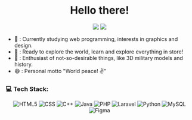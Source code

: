 <h1 align="center">Hello there!</h1>

<p align="center">
  <img src="http://user-images.githubusercontent.com/74038190/216120986-f2752ca9-fe82-4aa3-befe-0a58db010d85.png"> <img src="https://user-images.githubusercontent.com/74038190/216120981-b9507c36-0e04-4469-8e27-c99271b45ba5.png">
</p>

- 📖 : Currently studying web programming, interests in graphics and design.
- 🚀 : Ready to explore the world, learn and explore everything in store!
- 🤩 : Enthusiast of not-so-desirable things, like 3D military models and history.
- 😄 : Personal motto "World peace! ✌️"


### 💻 Tech Stack:

<p align="center">
  <img src="https://img.shields.io/badge/-HTML5-E34F26?logo=html5&logoColor=white&style=flat" alt="HTML5">
  <img src="https://img.shields.io/badge/-CSS-1572B6?logo=css3&logoColor=white&style=flat" alt="CSS">
  <img src="https://img.shields.io/badge/-C++-00599C?logo=c%2B%2B&logoColor=white&style=flat" alt="C++">
  <img src="https://img.shields.io/badge/-Java-007396?logo=java&logoColor=white&style=flat" alt="Java">
  <img src="https://img.shields.io/badge/-PHP-777BB4?logo=php&logoColor=white&style=flat" alt="PHP">
  <img src="https://img.shields.io/badge/-Laravel-FF2D20?logo=laravel&logoColor=white&style=flat" alt="Laravel">
  <img src="https://img.shields.io/badge/-Python-3776AB?logo=python&logoColor=white&style=flat" alt="Python">
  <img src="https://img.shields.io/badge/-MySQL-4479A1?logo=mysql&logoColor=white&style=flat" alt="MySQL">
  <img src="https://img.shields.io/badge/-Figma-F24E1E?logo=figma&logoColor=white&style=flat" alt="Figma">
</p>
